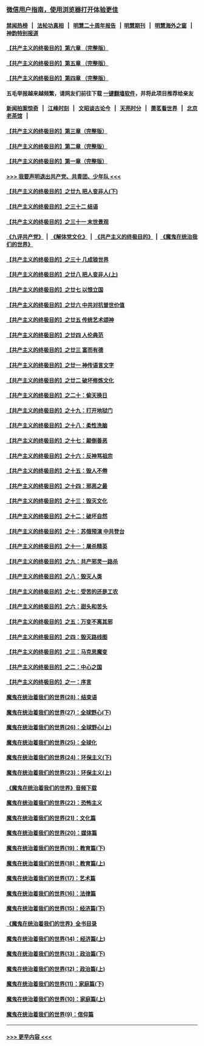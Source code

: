### [微信用户指南，使用浏览器打开体验更佳](https://github.com/gfw-breaker/banned-news1/blob/master/indexes/wechat-guide.md?t=0)
#### [禁闻热榜](热点新闻.md?t=0)  &nbsp;&nbsp;|&nbsp;&nbsp; [法轮功真相](https://github.com/gfw-breaker/truth/blob/master/README.md?t=0) &nbsp;&nbsp;|&nbsp;&nbsp; [明慧二十周年报告](https://github.com/gfw-breaker/mh-reports/blob/master/README.md?t=0) &nbsp;&nbsp;|&nbsp;&nbsp;[明慧期刊](https://github.com/gfw-breaker/mh-qikan) &nbsp;&nbsp;|&nbsp;&nbsp; [明慧海外之窗](https://github.com/gfw-breaker/mh-news/blob/master/README.md?t=0) &nbsp;&nbsp;|&nbsp;&nbsp; [神韵特别报道](https://github.com/gfw-breaker/mh-news/blob/master/shenyun.md?t=0)
#### [【共产主义的终极目的】第六章 （完整版）](../pages/nsc422/n11428913.md?t=02051322) 
#### [【共产主义的终极目的】第五章 （完整版）](../pages/nsc422/n11428912.md?t=02051322) 
#### [【共产主义的终极目的】第四章 （完整版）](../pages/nsc422/n11428907.md?t=02051322) 
#### 五毛举报越来越频繁，请网友们前往下载 [一键翻墙软件](https://github.com/gfw-breaker/ssr-accounts)，并将此项目推荐给亲友
#### [新闻拍案惊奇](https://github.com/gfw-breaker/banned-news1/blob/master/pages/link4.md) &nbsp;&nbsp;|&nbsp;&nbsp; [江峰时刻](https://github.com/gfw-breaker/banned-news1/blob/master/pages/link4.md) &nbsp;&nbsp;|&nbsp;&nbsp; [文昭谈古论今](https://github.com/gfw-breaker/banned-news1/blob/master/pages/link4.md) &nbsp;&nbsp;|&nbsp;&nbsp; [天亮时分](https://github.com/gfw-breaker/banned-news1/blob/master/pages/link4.md) &nbsp;&nbsp;|&nbsp;&nbsp; [萧茗看世界](https://github.com/gfw-breaker/banned-news1/blob/master/pages/link4.md) &nbsp;&nbsp;|&nbsp;&nbsp; [北京老茶馆](https://github.com/gfw-breaker/banned-news1/blob/master/pages/link4.md) &nbsp;&nbsp;|&nbsp;&nbsp; 
#### [【共产主义的终极目的】第三章（完整版）](../pages/nsc422/n11428848.md?t=02051322) 
#### [【共产主义的终极目的】第二章（完整版）](../pages/nsc422/n11428831.md?t=02051322) 
#### [【共产主义的终极目的】第一章（完整版）](../pages/nsc422/n11417651.md?t=02051322) 
#### [>>> 我要声明退出共产党、共青团、少年队 <<<](https://github.com/begood0513/goodnews/blob/master/quit/letter.md) 
#### [【共产主义的终极目的】之廿九 把人变非人(下)](../pages/nsc422/n11344140.md?t=02051322) 
#### [【共产主义的终极目的】之三十二 结语](../pages/nsc422/n11360535.md?t=02051322) 
#### [【共产主义的终极目的】之三十一 末世景观](../pages/nsc422/n11351129.md?t=02051322) 
#### [《九评共产党》](https://github.com/begood0513/9ping.md/blob/master/README.md) &nbsp;|&nbsp; [《解体党文化》](../../../../jtdwh.md/blob/master/README.md)  &nbsp;|&nbsp; [《共产主义的终极目的》](../../../../gczydzjmd.md/blob/master/README.md) &nbsp;|&nbsp; [《魔鬼在统治我们的世界》](../../../../mgztzwmdsj.md/blob/master/README.md) 
#### [【共产主义的终极目的】之三十 几成狼世界](../pages/nsc422/n11348280.md?t=02051322) 
#### [【共产主义的终极目的】之廿八 把人变非人(上)](../pages/nsc422/n11340492.md?t=02051322) 
#### [【共产主义的终极目的】之廿七 以恨立国](../pages/nsc422/n11336944.md?t=02051322) 
#### [【共产主义的终极目的】之廿六 中共对抗普世价值](../pages/nsc422/n11324785.md?t=02051322) 
#### [【共产主义的终极目的】之廿五 传统艺术颂神](../pages/nsc422/n11296396.md?t=02051322) 
#### [【共产主义的终极目的】之廿四 人伦典范](../pages/nsc422/n11296397.md?t=02051322) 
#### [【共产主义的终极目的】之廿三 富而有德](../pages/nsc422/n11283598.md?t=02051322) 
#### [【共产主义的终极目的】之廿一 神传语言文字](../pages/nsc422/n11263265.md?t=02051322) 
#### [【共产主义的终极目的】之廿二 破坏修炼文化](../pages/nsc422/n11245728.md?t=02051322) 
#### [【共产主义的终极目的】之二十：偷天换日](../pages/nsc422/n11238846.md?t=02051322) 
#### [【共产主义的终极目的】之十九：打开地狱门](../pages/nsc422/n11206376.md?t=02051322) 
#### [【共产主义的终极目的】之十八：柔性洗脑](../pages/nsc422/n11199994.md?t=02051322) 
#### [【共产主义的终极目的】之十七：颠倒善恶](../pages/nsc422/n11179782.md?t=02051322) 
#### [【共产主义的终极目的】之十六：反神骂祖宗](../pages/nsc422/n11166798.md?t=02051322) 
#### [【共产主义的终极目的】之十五：毁人不倦](../pages/nsc422/n11166792.md?t=02051322) 
#### [【共产主义的终极目的】之十四：邪恶之最](../pages/nsc422/n11150249.md?t=02051322) 
#### [【共产主义的终极目的】之十三：毁灭文化](../pages/nsc422/n11135227.md?t=02051322) 
#### [【共产主义的终极目的】之十二：破坏自然](../pages/nsc422/n11135214.md?t=02051322) 
#### [【共产主义的终极目的】之十：苏俄预演 中共登台](../pages/nsc422/n11118424.md?t=02051322) 
#### [【共产主义的终极目的】之十一：屠杀精英](../pages/nsc422/n11118442.md?t=02051322) 
#### [【共产主义的终极目的】之九：共产邪灵一路杀](../pages/nsc422/n11114139.md?t=02051322) 
#### [【共产主义的终极目的】之八：毁灭人类](../pages/nsc422/n11108503.md?t=02051322) 
#### [【共产主义的终极目的】之七：受苦的还是工农](../pages/nsc422/n11101809.md?t=02051322) 
#### [【共产主义的终极目的】之六：甜头和苦头](../pages/nsc422/n11096971.md?t=02051322) 
#### [【共产主义的终极目的】之五：万变不离其邪](../pages/nsc422/n11091285.md?t=02051322) 
#### [【共产主义的终极目的】之四：毁灭路线图](../pages/nsc422/n11086284.md?t=02051322) 
#### [【共产主义的终极目的】之三：马克思魔变](../pages/nsc422/n11061941.md?t=02051322) 
#### [【共产主义的终极目的】之二：中心之国](../pages/nsc422/n11047728.md?t=02051322) 
#### [【共产主义的终极目的】之一：序言](../pages/nsc422/n11086077.md?t=02051322) 
#### [魔鬼在统治着我们的世界(28)：结束语](../pages/nsc422/n10936246.md?t=02051322) 
#### [魔鬼在统治着我们的世界(27)：全球野心(下)](../pages/nsc422/n10928319.md?t=02051322) 
#### [魔鬼在统治着我们的世界(26)：全球野心(上)](../pages/nsc422/n10900318.md?t=02051322) 
#### [魔鬼在统治着我们的世界(25)：全球化](../pages/nsc422/n10788205.md?t=02051322) 
#### [魔鬼在统治着我们的世界(24)：环保主义(下)](../pages/nsc422/n10695307.md?t=02051322) 
#### [魔鬼在统治着我们的世界(23)：环保主义(上)](../pages/nsc422/n10688613.md?t=02051322) 
#### [《魔鬼在统治着我们的世界》音频下载](../pages/nsc422/n10635553.md?t=02051322) 
#### [魔鬼在统治着我们的世界(22)：恐怖主义](../pages/nsc422/n10614727.md?t=02051322) 
#### [魔鬼在统治着我们的世界(21)：文化篇](../pages/nsc422/n10597706.md?t=02051322) 
#### [魔鬼在统治着我们的世界(20)：媒体篇](../pages/nsc422/n10586579.md?t=02051322) 
#### [魔鬼在统治着我们的世界(19)：教育篇(下)](../pages/nsc422/n10564808.md?t=02051322) 
#### [魔鬼在统治着我们的世界(18)：教育篇(上)](../pages/nsc422/n10526970.md?t=02051322) 
#### [魔鬼在统治着我们的世界(17)：艺术篇](../pages/nsc422/n10499093.md?t=02051322) 
#### [魔鬼在统治着我们的世界(16)：法律篇](../pages/nsc422/n10485969.md?t=02051322) 
#### [魔鬼在统治着我们的世界(15)：经济篇(下)](../pages/nsc422/n10469975.md?t=02051322) 
#### [《魔鬼在统治着我们的世界》全书目录](../pages/nsc422/n10464261.md?t=02051322) 
#### [魔鬼在统治着我们的世界(14)：经济篇(上)](../pages/nsc422/n10457370.md?t=02051322) 
#### [魔鬼在统治着我们的世界(13)：政治篇(下)](../pages/nsc422/n10448270.md?t=02051322) 
#### [魔鬼在统治着我们的世界(12)：政治篇(上)](../pages/nsc422/n10444576.md?t=02051322) 
#### [魔鬼在统治着我们的世界(11)：家庭篇(下)](../pages/nsc422/n10440961.md?t=02051322) 
#### [魔鬼在统治着我们的世界(10)：家庭篇(上)](../pages/nsc422/n10435448.md?t=02051322) 
#### [魔鬼在统治着我们的世界(9)：信仰篇](../pages/nsc422/n10432159.md?t=02051322) 

----
#### [ >>> 更早内容 <<< ](../indexes/nsc422-earlier.md)

